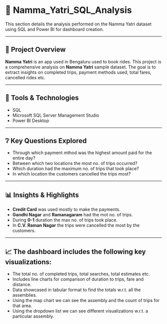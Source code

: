 # 🚗 Namma_Yatri_SQL_Analysis

This section details the analysis performed on the Namma Yatri dataset using SQL and Power BI for dashboard creation.

---

## 📌 Project Overview

**Namma Yatri** is an app used in Bengaluru used to book rides.
This project is a comprehensive analysis on **Namma Yatri** sample dataset.
The goal is to extract insights on completed trips, payment methods used, total fares, cancelled rides etc.

---

## 🔧 Tools & Technologies
- SQL
- Microsoft SQL Server Management Studio
- Power BI Desktop

---

## ❔ Key Questions Explored
- Through which payment mthod was the highest amount paid for the entire day?
- Between which two locations the most no. of trips occurred?
- Which duration had the maximum no. of trips that took place?
- In which location the customers cancelled the trips most?


---

## 📊 Insights & Highlights

- **Credit Card** was used mostly to make the payments. 
- **Gandhi Nagar** and **Ramanagaram** had the mot no. of trips.
- During **0-1** duration the max no. of trips took place. 
- In **C.V. Raman Nagar**  the trips were cancelled the most by the customers.

---

## 📈 The dashboard includes the following key visualizations:
- The total no. of completed trips, total searches, total estimates etc.
- Includes line charts for comparison of duration to trips, fare and distance.
- Data showcased in tabular format to find the totals w.r.t. all the assemblies.
- Using the map chart we can see the assembly and the count of trips for that area.
- Using the dropdown list we can see different visualizations w.r.t. a particular assembly.


